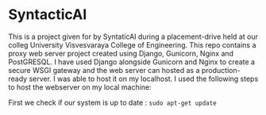 # SyntacticAI


This is a project given for by SyntaticAI during a placement-drive held at our colleg University Visvesvaraya College of Engineering.
This repo contains a proxy web server project created using Django, Gunicorn, Nginx and PostGRESQL.
I have used Django alongside Gunicorn and Nginx to create a secure WSGI gateway and the web server can hosted as a production-ready server. I was able to host it on my localhost.
I used the following steps to host the webserver on my local machine:

First we  check if our system is up to date :
```sudo apt-get update```

